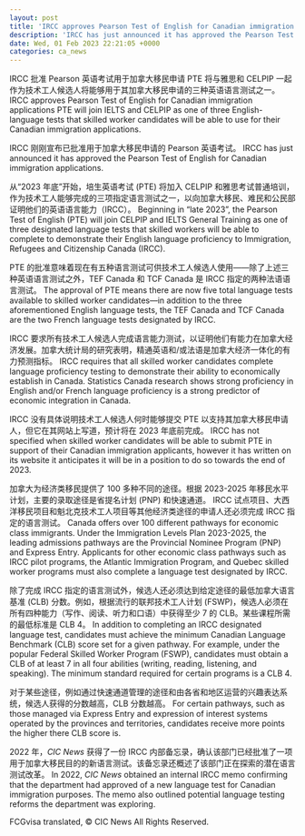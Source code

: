 ```yaml
---
layout: post
title: 'IRCC approves Pearson Test of English for Canadian immigration applications'
description: 'IRCC has just announced it has approved the Pearson Test of English for Canadian immigration applications. Beginning in “late 2023”, the Pearson Test of English (PTE) will join CELPIP and IELTS General Training as one of three designated language tests that skilled workers will be able to complete to demonstrate their English language proficiency to […]'
date: Wed, 01 Feb 2023 22:21:05 +0000
categories: ca_news
---
```


IRCC 批准 Pearson 英语考试用于加拿大移民申请 PTE 将与雅思和 CELPIP 一起作为技术工人候选人将能够用于其加拿大移民申请的三种英语语言测试之一。	IRCC approves Pearson Test of English for Canadian immigration applications PTE will join IELTS and CELPIP as one of three English-language tests that skilled worker candidates will be able to use for their Canadian immigration applications.
	
IRCC 刚刚宣布已批准用于加拿大移民申请的 Pearson 英语考试。	IRCC has just announced it has approved the Pearson Test of English for Canadian immigration applications.
	
从“2023 年底”开始，培生英语考试 (PTE) 将加入 CELPIP 和雅思考试普通培训，作为技术工人能够完成的三项指定语言测试之一，以向加拿大移民、难民和公民部证明他们的英语语言能力（IRCC）。	Beginning in “late 2023”, the Pearson Test of English (PTE) will join CELPIP and IELTS General Training as one of three designated language tests that skilled workers will be able to complete to demonstrate their English language proficiency to Immigration, Refugees and Citizenship Canada (IRCC).
	
PTE 的批准意味着现在有五种语言测试可供技术工人候选人使用——除了上述三种英语语言测试之外，TEF Canada 和 TCF Canada 是 IRCC 指定的两种法语语言测试。	The approval of PTE means there are now five total language tests available to skilled worker candidates—in addition to the three aforementioned English language tests, the TEF Canada and TCF Canada are the two French language tests designated by IRCC.
	
IRCC 要求所有技术工人候选人完成语言能力测试，以证明他们有能力在加拿大经济发展。加拿大统计局的研究表明，精通英语和/或法语是加拿大经济一体化的有力预测指标。	IRCC requires that all skilled worker candidates complete language proficiency testing to demonstrate their ability to economically establish in Canada. Statistics Canada research shows strong proficiency in English and/or French language proficiency is a strong predictor of economic integration in Canada.
	
IRCC 没有具体说明技术工人候选人何时能够提交 PTE 以支持其加拿大移民申请人，但它在其网站上写道，预计将在 2023 年底前完成。	IRCC has not specified when skilled worker candidates will be able to submit PTE in support of their Canadian immigration applicants, however it has written on its website it anticipates it will be in a position to do so towards the end of 2023.
	
加拿大为经济类移民提供了 100 多种不同的途径。根据 2023-2025 年移民水平计划，主要的录取途径是省提名计划 (PNP) 和快速通道。 IRCC 试点项目、大西洋移民项目和魁北克技术工人项目等其他经济类途径的申请人还必须完成 IRCC 指定的语言测试。	Canada offers over 100 different pathways for economic class immigrants. Under the Immigration Levels Plan 2023-2025, the leading admissions pathways are the Provincial Nominee Program (PNP) and Express Entry. Applicants for other economic class pathways such as IRCC pilot programs, the Atlantic Immigration Program, and Quebec skilled worker programs must also complete a language test designated by IRCC.
	
除了完成 IRCC 指定的语言测试外，候选人还必须达到给定途径的最低加拿大语言基准 (CLB) 分数。例如，根据流行的联邦技术工人计划 (FSWP)，候选人必须在所有四种能力（写作、阅读、听力和口语）中获得至少 7 的 CLB。某些课程所需的最低标准是 CLB 4。	In addition to completing an IRCC designated language test, candidates must achieve the minimum Canadian Language Benchmark (CLB) score set for a given pathway. For example, under the popular Federal Skilled Worker Program (FSWP), candidates must obtain a CLB of at least 7 in all four abilities (writing, reading, listening, and speaking). The minimum standard required for certain programs is a CLB 4.
	
对于某些途径，例如通过快速通道管理的途径和由各省和地区运营的兴趣表达系统，候选人获得的分数越高，CLB 分数越高。	For certain pathways, such as those managed via Express Entry and expression of interest systems operated by the provinces and territories, candidates receive more points the higher there CLB score is.
	
2022 年，_CIC News_ 获得了一份 IRCC 内部备忘录，确认该部门已经批准了一项用于加拿大移民目的的新语言测试。该备忘录还概述了该部门正在探索的潜在语言测试改革。	In 2022, _CIC News_ obtained an internal IRCC memo confirming that the department had approved of a new language test for Canadian immigration purposes. The memo also outlined potential language testing reforms the department was exploring.
	

FCGvisa translated, © CIC News All Rights Reserved.
